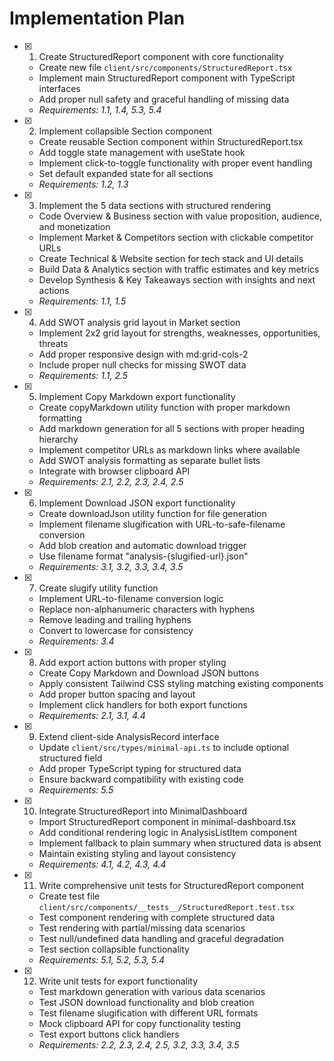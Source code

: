 # Implementation Plan

- [x] 1. Create StructuredReport component with core functionality





  - Create new file `client/src/components/StructuredReport.tsx`
  - Implement main StructuredReport component with TypeScript interfaces
  - Add proper null safety and graceful handling of missing data
  - _Requirements: 1.1, 1.4, 5.3, 5.4_

- [x] 2. Implement collapsible Section component





  - Create reusable Section component within StructuredReport.tsx
  - Add toggle state management with useState hook
  - Implement click-to-toggle functionality with proper event handling
  - Set default expanded state for all sections
  - _Requirements: 1.2, 1.3_

- [x] 3. Implement the 5 data sections with structured rendering





  - Code Overview & Business section with value proposition, audience, and monetization
  - Implement Market & Competitors section with clickable competitor URLs
  - Create Technical & Website section for tech stack and UI details
  - Build Data & Analytics section with traffic estimates and key metrics
  - Develop Synthesis & Key Takeaways section with insights and next actions
  - _Requirements: 1.1, 1.5_

- [x] 4. Add SWOT analysis grid layout in Market section





  - Implement 2x2 grid layout for strengths, weaknesses, opportunities, threats
  - Add proper responsive design with md:grid-cols-2
  - Include proper null checks for missing SWOT data
  - _Requirements: 1.1, 2.5_

- [x] 5. Implement Copy Markdown export functionality





  - Create copyMarkdown utility function with proper markdown formatting
  - Add markdown generation for all 5 sections with proper heading hierarchy
  - Implement competitor URLs as markdown links where available
  - Add SWOT analysis formatting as separate bullet lists
  - Integrate with browser clipboard API
  - _Requirements: 2.1, 2.2, 2.3, 2.4, 2.5_

- [x] 6. Implement Download JSON export functionality





  - Create downloadJson utility function for file generation
  - Implement filename slugification with URL-to-safe-filename conversion
  - Add blob creation and automatic download trigger
  - Use filename format "analysis-{slugified-url}.json"
  - _Requirements: 3.1, 3.2, 3.3, 3.4, 3.5_

- [x] 7. Create slugify utility function





  - Implement URL-to-filename conversion logic
  - Replace non-alphanumeric characters with hyphens
  - Remove leading and trailing hyphens
  - Convert to lowercase for consistency
  - _Requirements: 3.4_

- [x] 8. Add export action buttons with proper styling





  - Create Copy Markdown and Download JSON buttons
  - Apply consistent Tailwind CSS styling matching existing components
  - Add proper button spacing and layout
  - Implement click handlers for both export functions
  - _Requirements: 2.1, 3.1, 4.4_

- [x] 9. Extend client-side AnalysisRecord interface





  - Update `client/src/types/minimal-api.ts` to include optional structured field
  - Add proper TypeScript typing for structured data
  - Ensure backward compatibility with existing code
  - _Requirements: 5.5_

- [x] 10. Integrate StructuredReport into MinimalDashboard





  - Import StructuredReport component in minimal-dashboard.tsx
  - Add conditional rendering logic in AnalysisListItem component
  - Implement fallback to plain summary when structured data is absent
  - Maintain existing styling and layout consistency
  - _Requirements: 4.1, 4.2, 4.3, 4.4_

- [x] 11. Write comprehensive unit tests for StructuredReport component






  - Create test file `client/src/components/__tests__/StructuredReport.test.tsx`
  - Test component rendering with complete structured data
  - Test rendering with partial/missing data scenarios
  - Test null/undefined data handling and graceful degradation
  - Test section collapsible functionality
  - _Requirements: 5.1, 5.2, 5.3, 5.4_

- [x] 12. Write unit tests for export functionality







  - Test markdown generation with various data scenarios
  - Test JSON download functionality and blob creation
  - Test filename slugification with different URL formats
  - Mock clipboard API for copy functionality testing
  - Test export buttons click handlers
  - _Requirements: 2.2, 2.3, 2.4, 2.5, 3.2, 3.3, 3.4, 3.5_